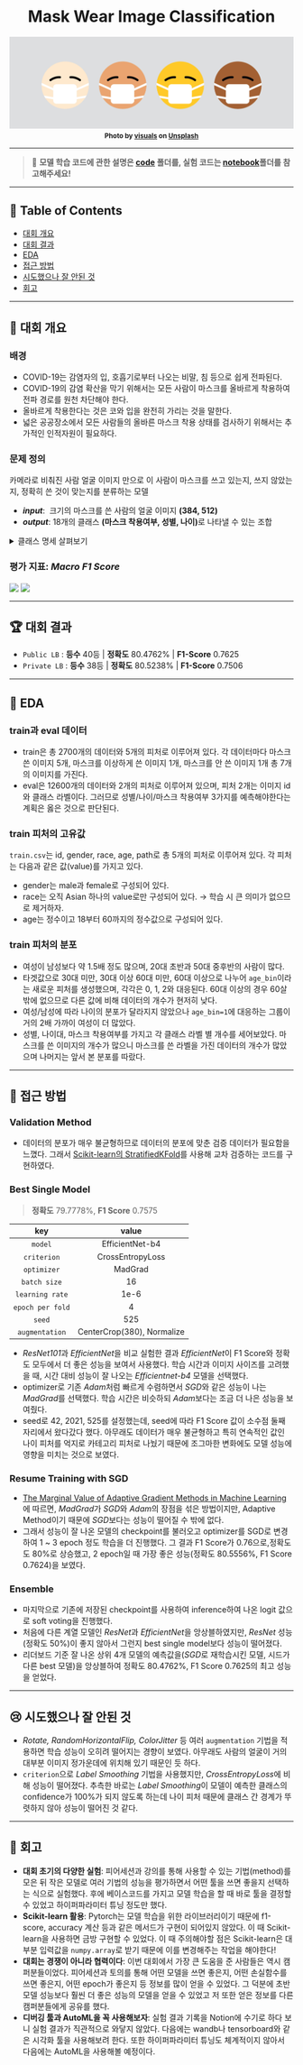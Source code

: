 <div align="center">
    <h1>Mask Wear Image Classification</h1>
    <img src="./asset/logo.png" alt="logo"/>
    <small><strong>Photo by <a href="https://unsplash.com/@visuals?utm_source=unsplash&utm_medium=referral&utm_content=creditCopyText">visuals</a> on <a href="https://unsplash.com/s/photos/covid-mask?utm_source=unsplash&utm_medium=referral&utm_content=creditCopyText">Unsplash</a></strong></small>
</div>

---

> 📌 **모델 학습 코드에 관한 설명은 [code](./code) 폴더를, 실험 코드는 [notebook](./notebook)폴더를 참고해주세요!**

---

## 📝 Table of Contents

- [대회 개요](#-대회-개요)
- [대회 결과](#-대회-결과)
- [EDA](#-eda)
- [접근 방법](#-접근-방법)
- [시도했으나 잘 안된 것](#-시도했으나-잘-안된-것)
- [회고](#-회고)

---

## 📖 대회 개요

### 배경

- COVID-19는 감염자의 입, 호흡기로부터 나오는 비말, 침 등으로 쉽게 전파된다.
- COVID-19의 감염 확산을 막기 위해서는 모든 사람이 마스크를 올바르게 착용하여 전파 경로를 원천 차단해야 한다.
- 올바르게 착용한다는 것은 코와 입을 완전히 가리는 것을 말한다.
- 넓은 공공장소에서 모든 사람들의 올바른 마스크 착용 상태를 검사하기 위해서는 추가적인 인적자원이 필요하다.

### 문제 정의

카메라로 비춰진 사람 얼굴 이미지 만으로 이 사람이 마스크를 쓰고 있는지, 쓰지 않았는지, 정확히 쓴 것이 맞는지를 분류하는 모델

- <i><b>input</b></i>:  크기의 마스크를 쓴 사람의 얼굴 이미지 <strong>(384, 512)</strong>
- <i><b>output</b></i>: 18개의 클래스 <strong>(마스크 착용여부, 성별, 나이)</strong>로 나타낼 수 있는 조합

<details markdown="1">
<summary>클래스 명세 살펴보기</summary>

<div align="center">
    <img src="./asset/class-description.png" alt="class description" width="80%"/>
    <br/>
</div>

</details>

### 평가 지표: <i>Macro F1 Score</i>

<!-- $F_1 = 2 * \frac{precision*recall}{precision+recall}$ --> <img style="transform: translateY(0.1em); background: white;" src="https://render.githubusercontent.com/render/math?math=F_1%20%3D%202%20*%20%5Cfrac%7Bprecision*recall%7D%7Bprecision%2Brecall%7D" height="30px"/>

<!-- $precision = \frac{TP}{TP+FP}, \qquad recall = \frac{TP}{TP+FN}$ --> <img style="transform: translateY(0.1em); background: white;" src="https://render.githubusercontent.com/render/math?math=precision%20%3D%20%5Cfrac%7BTP%7D%7BTP%2BFP%7D%2C%20%5Cqquad%20recall%20%3D%20%5Cfrac%7BTP%7D%7BTP%2BFN%7D" height="28px"/>

---

## 🏆 대회 결과

- `Public LB` : **등수** 40등 | **정확도** 80.4762% | **F1-Score** 0.7625
- `Private LB` : **등수** 38등 | **정확도** 80.5238% | **F1-Score** 0.7506

---

## 🔎 EDA

### train과 eval 데이터

- train은 총 2700개의 데이터와 5개의 피처로 이루어져 있다. 각 데이터마다 마스크 쓴 이미지 5개, 마스크를 이상하게 쓴 이미지 1개, 마스크를 안 쓴 이미지 1개 총 7개의 이미지를 가진다.
- eval은 12600개의 데이터와 2개의 피처로 이루어져 있으며, 피처 2개는 이미지 id와 클래스 라벨이다. 그러므로 성별/나이/마스크 착용여부 3가지를 예측해야한다는 계획은 옳은 것으로 판단된다.

### train 피처의 고유값

`train.csv`는 id, gender, race, age, path로 총 5개의 피처로 이루어져 있다. 각 피처는 다음과 같은 값(value)를 가지고 있다.

- gender는 male과 female로 구성되어 있다.
- race는 오직 Asian 하나의 value로만 구성되어 있다. → 학습 시 큰 의미가 없으므로 제거하자.
- age는 정수이고 18부터 60까지의 정수값으로 구성되어 있다.

### train 피처의 분포

- 여성이 남성보다 약 1.5배 정도 많으며, 20대 초반과 50대 중후반의 사람이 많다.
- 타겟값으로 30대 미만, 30대 이상 60대 미만, 60대 이상으로 나누어 `age_bin`이라는 새로운 피처를 생성했으며, 각각은 0, 1, 2와 대응된다. 60대 이상의 경우 60살 밖에 없으므로 다른 값에 비해 데이터의 개수가 현저히 낮다.
- 여성/남성에 따라 나이의 분포가 달라지지 않았으나 `age_bin=1`에 대응하는 그룹이 거의 2배 가까이 여성이 더 많았다.
- 성별, 나이대, 마스크 착용여부를 가지고 각 클래스 라벨 별 개수를 세어보았다. 마스크를 쓴 이미지의 개수가 많으니 마스크를 쓴 라벨을 가진 데이터의 개수가 많았으며 나머지는 앞서 본 분포를 따랐다.

---

## 🚀 접근 방법

### Validation Method

- 데이터의 분포가 매우 불균형하므로 데이터의 분포에 맞춘 검증 데이터가 필요함을 느꼈다. 그래서 [Scikit-learn의 StratifiedKFold](https://scikit-learn.org/stable/modules/generated/sklearn.model_selection.StratifiedKFold.html)를 사용해 교차 검증하는 코드를 구현하였다.

### Best Single Model

> **정확도** 79.7778%, **F1 Score** 0.7575

|       key        |           value            |
| :--------------: | :------------------------: |
|     `model`      |      EfficientNet-b4       |
|   `criterion`    |      CrossEntropyLoss      |
|   `optimizer`    |          MadGrad           |
|   `batch size`   |             16             |
| `learning rate`  |            1e-6            |
| `epoch per fold` |             4              |
|      `seed`      |            525             |
|  `augmentation`  | CenterCrop(380), Normalize |

- *ResNet101*과 *EfficientNet*을 비교 실험한 결과 *EfficientNet*이 F1 Score와 정확도 모두에서 더 좋은 성능을 보여서 사용했다. 학습 시간과 이미지 사이즈를 고려했을 때, 시간 대비 성능이 잘 나오는 _Efficientnet-b4_ 모델을 선택했다.
- optimizer로 기존 *Adam*처럼 빠르게 수렴하면서 *SGD*와 같은 성능이 나는 *MadGrad*를 선택했다. 학습 시간은 비슷하되 *Adam*보다는 조금 더 나은 성능을 보여줬다.
- seed로 42, 2021, 525를 설정했는데, seed에 따라 F1 Score 값이 소수점 둘째 자리에서 왔다갔다 했다. 아무래도 데이터가 매우 불균형하고 특히 연속적인 값인 나이 피처를 억지로 카테고리 피처로 나눴기 때문에 조그마한 변화에도 모델 성능에 영향을 미치는 것으로 보였다.

### Resume Training with SGD

- [The Marginal Value of Adaptive Gradient Methods in Machine Learning](https://arxiv.org/pdf/1705.08292.pdf)에 따르면, *MadGrad*가 *SGD*와 *Adam*의 장점을 섞은 방법이지만, Adaptive Method이기 때문에 *SGD*보다는 성능이 떨어질 수 밖에 없다.
- 그래서 성능이 잘 나온 모델의 checkpoint를 불러오고 optimizer를 SGD로 변경하여 1 ~ 3 epoch 정도 학습을 더 진행했다. 그 결과 F1 Score가 0.76으로,정확도도 80%로 상승했고, 2 epoch일 때 가장 좋은 성능(정확도 80.5556%, F1 Score 0.7624)을 보였다.

### Ensemble

- 마지막으로 기존에 저장된 checkpoint를 사용하여 inference하여 나온 logit 값으로 soft voting을 진행했다.
- 처음에 다른 계열 모델인 *ResNet*과 *EfficientNet*을 앙상블하였지만, _ResNet_ 성능(정확도 50%)이 좋지 않아서 그런지 best single model보다 성능이 떨어졌다.
- 리더보드 기준 잘 나온 상위 4개 모델의 예측값을(*SGD*로 재학습시킨 모델, 시드가 다른 best 모델)을 앙상블하여 정확도 80.4762%, F1 Score 0.7625의 최고 성능을 얻었다.

---

## 😢 시도했으나 잘 안된 것

- _Rotate, RandomHorizontalFlip, ColorJitter_ 등 여러 `augmentation` 기법을 적용하면 학습 성능이 오히려 떨어지는 경향이 보였다. 아무래도 사람의 얼굴이 거의 대부분 이미지 정가운데에 위치해 있기 때문인 듯 하다.
- `criterion`으로 _Label Smoothing_ 기법을 사용했지만, *CrossEntropyLoss*에 비해 성능이 떨어졌다. 추측한 바로는 *Label Smoothing*이 모델이 예측한 클래스의 confidence가 100%가 되지 않도록 하는데 나이 피처 때문에 클래스 간 경계가 뚜렷하지 않아 성능이 떨어진 것 같다.

---

## 👀 회고

- **대회 초기의 다양한 실험**: 피어세션과 강의를 통해 사용할 수 있는 기법(method)를 모은 뒤 작은 모델로 여러 기법의 성능을 평가하면서 어떤 툴을 쓰면 좋을지 선택하는 식으로 실험했다. 후에 베이스코드를 가지고 모델 학습을 할 때 바로 툴을 결정할 수 있었고 하이퍼파라미터 튜닝 정도만 했다.
- **Scikit-learn 활용**: Pytorch는 모델 학습을 위한 라이브러리이기 때문에 f1-score, accuracy 계산 등과 같은 메서드가 구현이 되어있지 않았다. 이 때 Scikit-learn을 사용하면 금방 구현할 수 있었다. 이 때 주의해야할 점은 Scikit-learn은 대부분 입력값을 `numpy.array`로 받기 때문에 이를 변경해주는 작업을 해야한다!
- **대회는 경쟁이 아니라 협력이다**: 이번 대회에서 가장 큰 도움을 준 사람들은 역시 캠퍼분들이었다. 피어세션과 토의를 통해 어떤 모델을 쓰면 좋은지, 어떤 손실함수를 쓰면 좋은지, 어떤 epoch가 좋은지 등 정보를 많이 얻을 수 있었다. 그 덕분에 초반 모델 성능보다 훨씬 더 좋은 성능의 모델을 얻을 수 있었고 저 또한 얻은 정보를 다른 캠퍼분들에게 공유를 했다.
- **디버깅 툴과 AutoML을 꼭 사용해보자**: 실험 결과 기록을 Notion에 수기로 하다 보니 실험 결과가 직관적으로 와닿지 않았다. 다음에는 wandb나 tensorboard와 같은 시각화 툴을 사용해보려 한다. 또한 하이퍼파라미터 튜닝도 체계적이지 않아서 다음에는 AutoML을 사용해볼 예정이다.
